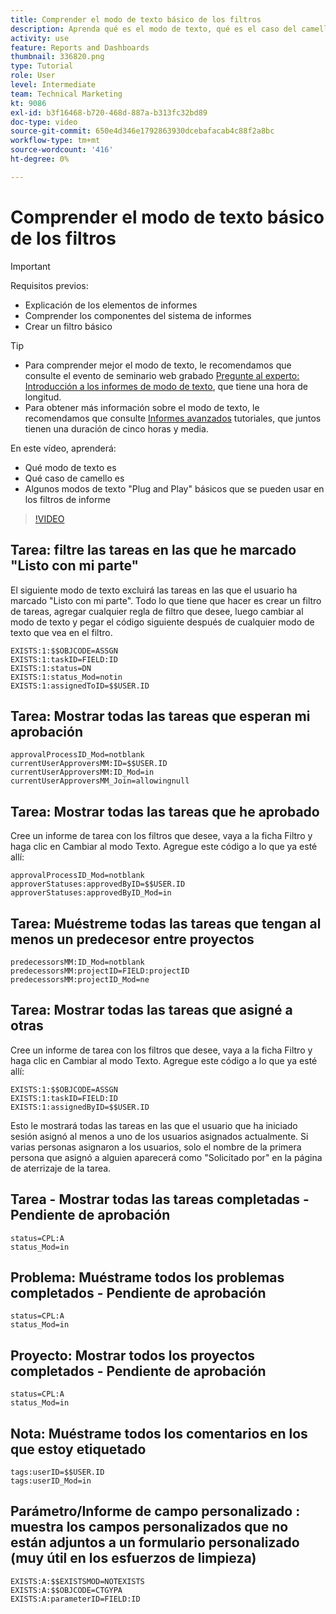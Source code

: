 ```yaml
---
title: Comprender el modo de texto básico de los filtros
description: Aprenda qué es el modo de texto, qué es el caso del camello y algún modo de texto básico de "Plug and Play" que puede utilizar en los filtros de informe en Workfront.
activity: use
feature: Reports and Dashboards
thumbnail: 336820.png
type: Tutorial
role: User
level: Intermediate
team: Technical Marketing
kt: 9086
exl-id: b3f16468-b720-468d-887a-b313fc32bd89
doc-type: video
source-git-commit: 650e4d346e1792863930dcebafacab4c88f2a8bc
workflow-type: tm+mt
source-wordcount: '416'
ht-degree: 0%

---
```


# Comprender el modo de texto básico de los filtros

>[!IMPORTANT]
>
>Requisitos previos:
>
>* Explicación de los elementos de informes
>* Comprender los componentes del sistema de informes
>* Crear un filtro básico


>[!TIP]
>
>* Para comprender mejor el modo de texto, le recomendamos que consulte el evento de seminario web grabado [Pregunte al experto: Introducción a los informes de modo de texto](https://experienceleague.adobe.com/docs/workfront-events/events/reporting-and-dashboards/introduction-to-text-mode-reporting.html?lang=en), que tiene una hora de longitud.
>* Para obtener más información sobre el modo de texto, le recomendamos que consulte [Informes avanzados](https://experienceleague.adobe.com/docs/workfront-learn/tutorials-workfront/reporting/advanced-reporting/welcome-to-advanced-reporting.html?lang=en) tutoriales, que juntos tienen una duración de cinco horas y media.



En este vídeo, aprenderá:

* Qué modo de texto es
* Qué caso de camello es
* Algunos modos de texto &quot;Plug and Play&quot; básicos que se pueden usar en los filtros de informe

>[!VIDEO](https://video.tv.adobe.com/v/336820/?quality=12&learn=on)


## Tarea: filtre las tareas en las que he marcado &quot;Listo con mi parte&quot;

El siguiente modo de texto excluirá las tareas en las que el usuario ha marcado &quot;Listo con mi parte&quot;. Todo lo que tiene que hacer es crear un filtro de tareas, agregar cualquier regla de filtro que desee, luego cambiar al modo de texto y pegar el código siguiente después de cualquier modo de texto que vea en el filtro.

```
EXISTS:1:$$OBJCODE=ASSGN  
EXISTS:1:taskID=FIELD:ID  
EXISTS:1:status=DN  
EXISTS:1:status_Mod=notin  
EXISTS:1:assignedToID=$$USER.ID 
```

## Tarea: Mostrar todas las tareas que esperan mi aprobación

```
approvalProcessID_Mod=notblank
currentUserApproversMM:ID=$$USER.ID
currentUserApproversMM:ID_Mod=in
currentUserApproversMM_Join=allowingnull
```

## Tarea: Mostrar todas las tareas que he aprobado

Cree un informe de tarea con los filtros que desee, vaya a la ficha Filtro y haga clic en Cambiar al modo Texto. Agregue este código a lo que ya esté allí:

```
approvalProcessID_Mod=notblank
approverStatuses:approvedByID=$$USER.ID
approverStatuses:approvedByID_Mod=in
```

## Tarea: Muéstreme todas las tareas que tengan al menos un predecesor entre proyectos

```
predecessorsMM:ID_Mod=notblank
predecessorsMM:projectID=FIELD:projectID
predecessorsMM:projectID_Mod=ne
```

## Tarea: Mostrar todas las tareas que asigné a otras

Cree un informe de tarea con los filtros que desee, vaya a la ficha Filtro y haga clic en Cambiar al modo Texto. Agregue este código a lo que ya esté allí:

```
EXISTS:1:$$OBJCODE=ASSGN
EXISTS:1:taskID=FIELD:ID
EXISTS:1:assignedByID=$$USER.ID
```

Esto le mostrará todas las tareas en las que el usuario que ha iniciado sesión asignó al menos a uno de los usuarios asignados actualmente. Si varias personas asignaron a los usuarios, solo el nombre de la primera persona que asignó a alguien aparecerá como &quot;Solicitado por&quot; en la página de aterrizaje de la tarea.

## Tarea - Mostrar todas las tareas completadas - Pendiente de aprobación

```
status=CPL:A
status_Mod=in
```


## Problema: Muéstrame todos los problemas completados - Pendiente de aprobación

```
status=CPL:A
status_Mod=in
```


## Proyecto: Mostrar todos los proyectos completados - Pendiente de aprobación

```
status=CPL:A
status_Mod=in
```


## Nota: Muéstrame todos los comentarios en los que estoy etiquetado

```
tags:userID=$$USER.ID
tags:userID_Mod=in
```


## Parámetro/Informe de campo personalizado : muestra los campos personalizados que no están adjuntos a un formulario personalizado (muy útil en los esfuerzos de limpieza)

```
EXISTS:A:$$EXISTSMOD=NOTEXISTS
EXISTS:A:$$OBJCODE=CTGYPA
EXISTS:A:parameterID=FIELD:ID
```
